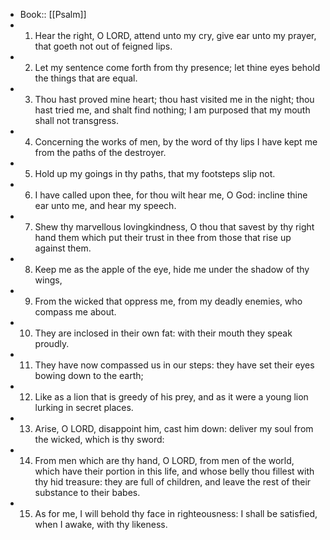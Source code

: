 - Book:: [[Psalm]]
- 1. Hear the right, O LORD, attend unto my cry, give ear unto my prayer, that goeth not out of feigned lips.
- 2. Let my sentence come forth from thy presence; let thine eyes behold the things that are equal.
- 3. Thou hast proved mine heart; thou hast visited me in the night; thou hast tried me, and shalt find nothing; I am purposed that my mouth shall not transgress.
- 4. Concerning the works of men, by the word of thy lips I have kept me from the paths of the destroyer.
- 5. Hold up my goings in thy paths, that my footsteps slip not.
- 6. I have called upon thee, for thou wilt hear me, O God: incline thine ear unto me, and hear my speech.
- 7. Shew thy marvellous lovingkindness, O thou that savest by thy right hand them which put their trust in thee from those that rise up against them.
- 8. Keep me as the apple of the eye, hide me under the shadow of thy wings,
- 9. From the wicked that oppress me, from my deadly enemies, who compass me about.
- 10. They are inclosed in their own fat: with their mouth they speak proudly.
- 11. They have now compassed us in our steps: they have set their eyes bowing down to the earth;
- 12. Like as a lion that is greedy of his prey, and as it were a young lion lurking in secret places.
- 13. Arise, O LORD, disappoint him, cast him down: deliver my soul from the wicked, which is thy sword:
- 14. From men which are thy hand, O LORD, from men of the world, which have their portion in this life, and whose belly thou fillest with thy hid treasure: they are full of children, and leave the rest of their substance to their babes.
- 15. As for me, I will behold thy face in righteousness: I shall be satisfied, when I awake, with thy likeness.
